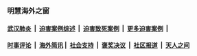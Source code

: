 
### 明慧海外之窗

####  [武汉肺炎](indexes/365.md?t=02101301) &nbsp;|&nbsp;  [迫害案例综述](indexes/328.md?t=02101301) &nbsp;|&nbsp; [迫害致死案例](indexes/277.md?t=02101301)  &nbsp;|&nbsp; [更多迫害案例](indexes/81.md?t=02101301)  &nbsp;|&nbsp; 
####  [时事评论](indexes/19.md?t=02101301) &nbsp;|&nbsp; [海外简讯](indexes/245.md?t=02101301)&nbsp;|&nbsp;  [社会支持](indexes/140.md?t=02101301) &nbsp;|&nbsp; [褒奖决议](indexes/282.md?t=02101301) &nbsp;|&nbsp; [社区报道](indexes/91.md?t=02101301)  &nbsp;|&nbsp; [天人之间](indexes/78.md?t=02101301) 

